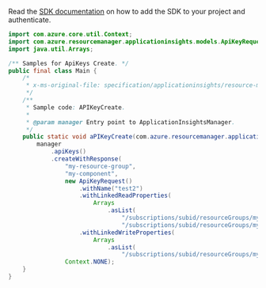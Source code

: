 Read the [SDK documentation](https://github.com/Azure/azure-sdk-for-java/blob/azure-resourcemanager-applicationinsights_1.0.0-beta.3/sdk/applicationinsights/azure-resourcemanager-applicationinsights/README.md) on how to add the SDK to your project and authenticate.

```java
import com.azure.core.util.Context;
import com.azure.resourcemanager.applicationinsights.models.ApiKeyRequest;
import java.util.Arrays;

/** Samples for ApiKeys Create. */
public final class Main {
    /*
     * x-ms-original-file: specification/applicationinsights/resource-manager/Microsoft.Insights/stable/2015-05-01/examples/APIKeysCreate.json
     */
    /**
     * Sample code: APIKeyCreate.
     *
     * @param manager Entry point to ApplicationInsightsManager.
     */
    public static void aPIKeyCreate(com.azure.resourcemanager.applicationinsights.ApplicationInsightsManager manager) {
        manager
            .apiKeys()
            .createWithResponse(
                "my-resource-group",
                "my-component",
                new ApiKeyRequest()
                    .withName("test2")
                    .withLinkedReadProperties(
                        Arrays
                            .asList(
                                "/subscriptions/subid/resourceGroups/my-resource-group/providers/Microsoft.Insights/components/my-component/api",
                                "/subscriptions/subid/resourceGroups/my-resource-group/providers/Microsoft.Insights/components/my-component/agentconfig"))
                    .withLinkedWriteProperties(
                        Arrays
                            .asList(
                                "/subscriptions/subid/resourceGroups/my-resource-group/providers/Microsoft.Insights/components/my-component/annotations")),
                Context.NONE);
    }
}
```
